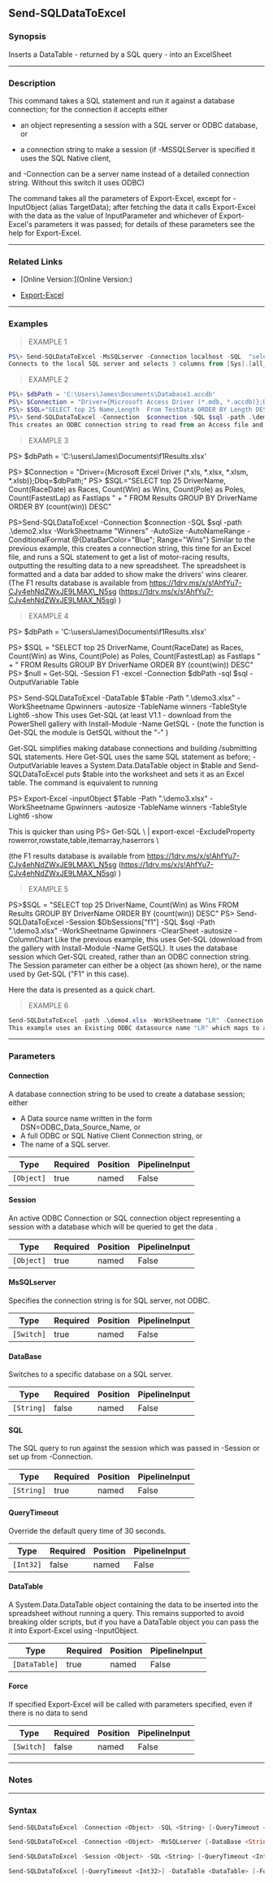 Send-SQLDataToExcel
-------------------

### Synopsis
Inserts a DataTable - returned by a SQL query - into an ExcelSheet

---

### Description

This command takes a SQL statement and run it against a database connection; for the connection it accepts either

* an object representing a session with a SQL server or ODBC database, or

* a connection string to make a session (if -MSSQLServer is specified it uses the SQL Native client,

and -Connection can be a server name instead of a detailed connection string. Without this switch it uses ODBC)

The command takes all the parameters of Export-Excel, except for -InputObject (alias TargetData); after fetching the data it calls Export-Excel with the data as the value of InputParameter and whichever of Export-Excel's parameters it was passed; for details of these parameters see the help for Export-Excel.

---

### Related Links
* [Online Version:](Online Version:)

* [Export-Excel](Export-Excel)

---

### Examples
> EXAMPLE 1

```PowerShell
PS\> Send-SQLDataToExcel -MsSQLserver -Connection localhost -SQL  "select name,type,type_desc from [master].[sys].[all_objects]" -Path .\temp.xlsx -WorkSheetname master -AutoSize -FreezeTopRow -AutoFilter -BoldTopRow
Connects to the local SQL server and selects 3 columns from [Sys].[all_objects] and exports then to a sheet named master with some basic header management
```
> EXAMPLE 2

```PowerShell
PS\> $dbPath = 'C:\Users\James\Documents\Database1.accdb'
PS\> $Connection = "Driver={Microsoft Access Driver (*.mdb, *.accdb)};Dbq=$dbPath;"
PS\> $SQL="SELECT top 25 Name,Length  From TestData ORDER BY Length DESC"
PS\> Send-SQLDataToExcel -Connection  $connection -SQL $sql -path .\demo1.xlsx -WorkSheetname "Sizes" -AutoSize
This creates an ODBC connection string to read from an Access file and a SQL Statement to extracts data from it, and sends the resulting data to a new worksheet
```
> EXAMPLE 3

PS\> $dbPath = 'C:\users\James\Documents\f1Results.xlsx'

PS\> $Connection = "Driver={Microsoft Excel Driver (*.xls, *.xlsx, *.xlsm, *.xlsb)};Dbq=$dbPath;"
PS\> $SQL="SELECT top 25 DriverName, Count(RaceDate) as Races, Count(Win) as Wins, Count(Pole) as Poles, Count(FastestLap) as Fastlaps " +
           " FROM Results  GROUP BY DriverName ORDER BY (count(win)) DESC"

PS\>Send-SQLDataToExcel -Connection  $connection -SQL $sql -path .\demo2.xlsx -WorkSheetname "Winners" -AutoSize -AutoNameRange -ConditionalFormat @{DataBarColor="Blue"; Range="Wins"}
Similar to the previous example, this creates a connection string, this time for an Excel file, and runs a SQL statement to get a list of motor-racing results, outputting the resulting data to a new spreadsheet. The spreadsheet is formatted and a data bar added to show make the drivers' wins clearer. (The F1 results database is available from https://1drv.ms/x/s!AhfYu7-CJv4ehNdZWxJE9LMAX\_N5sg (https://1drv.ms/x/s!AhfYu7-CJv4ehNdZWxJE9LMAX_N5sg) \)
> EXAMPLE 4

PS\> $dbPath = 'C:\users\James\Documents\f1Results.xlsx'

PS\> $SQL = "SELECT top 25 DriverName, Count(RaceDate) as Races, Count(Win) as Wins, Count(Pole) as Poles, Count(FastestLap) as Fastlaps " +
             " FROM Results GROUP BY DriverName ORDER BY (count(win)) DESC"
PS\> $null = Get-SQL -Session F1 -excel -Connection $dbPath -sql $sql -OutputVariable Table

PS\> Send-SQLDataToExcel -DataTable $Table -Path ".\demo3.xlsx" -WorkSheetname Gpwinners -autosize  -TableName winners -TableStyle Light6 -show
This uses Get-SQL (at least V1.1 - download from the PowerShell gallery with Install-Module -Name GetSQL - (note the function is Get-SQL the module is GetSQL without the "-" )

Get-SQL simplifies making database connections and building /submitting SQL statements. Here Get-SQL uses the same SQL statement as before; -OutputVariable leaves a System.Data.DataTable object in $table and Send-SQLDataToExcel puts $table into the worksheet and sets it as an Excel table. The command is equivalent to running

PS&gt; Export-Excel -inputObject $Table -Path ".\demo3.xlsx" -WorkSheetname Gpwinners -autosize -TableName winners -TableStyle Light6 -show

This is quicker than using PS&gt; Get-SQL \ \| export-excel -ExcludeProperty rowerror,rowstate,table,itemarray,haserrors \

(the F1 results database is available from https://1drv.ms/x/s!AhfYu7-CJv4ehNdZWxJE9LMAX\_N5sg (https://1drv.ms/x/s!AhfYu7-CJv4ehNdZWxJE9LMAX_N5sg) \)
> EXAMPLE 5

PS\>$SQL = "SELECT top 25 DriverName,  Count(Win) as Wins FROM Results GROUP BY DriverName ORDER BY (count(win)) DESC"
PS\> Send-SQLDataToExcel -Session $DbSessions\["f1"\] -SQL $sql -Path  ".\demo3.xlsx" -WorkSheetname Gpwinners  -ClearSheet -autosize -ColumnChart
Like the previous example, this uses Get-SQL (download from the gallery with Install-Module -Name GetSQL). It uses the database session which Get-SQL created, rather than an ODBC connection string. The Session parameter can either be a object (as shown here), or the name used by Get-SQL ("F1" in this case).

Here the data is presented as a quick chart.
> EXAMPLE 6

```PowerShell
Send-SQLDataToExcel -path .\demo4.xlsx -WorkSheetname "LR" -Connection "DSN=LR" -sql "SELECT name AS CollectionName FROM AgLibraryCollection Collection ORDER BY CollectionName"
This example uses an Existing ODBC datasource name "LR" which maps to an adobe lightroom database and gets a list of collection names into a worksheet
```

---

### Parameters
#### **Connection**
A database connection string to be used to create a database session; either
* A Data source name written in the form DSN=ODBC_Data_Source_Name, or
* A full ODBC or SQL Native Client Connection string, or
* The name of a SQL server.

|Type      |Required|Position|PipelineInput|
|----------|--------|--------|-------------|
|`[Object]`|true    |named   |False        |

#### **Session**
An active ODBC Connection or SQL connection object representing a session with a database which will be queried to get the data .

|Type      |Required|Position|PipelineInput|
|----------|--------|--------|-------------|
|`[Object]`|true    |named   |False        |

#### **MsSQLserver**
Specifies the connection string is for SQL server, not ODBC.

|Type      |Required|Position|PipelineInput|
|----------|--------|--------|-------------|
|`[Switch]`|true    |named   |False        |

#### **DataBase**
Switches to a specific database on a SQL server.

|Type      |Required|Position|PipelineInput|
|----------|--------|--------|-------------|
|`[String]`|false   |named   |False        |

#### **SQL**
The SQL query to run against the session which was passed in -Session or set up from -Connection.

|Type      |Required|Position|PipelineInput|
|----------|--------|--------|-------------|
|`[String]`|true    |named   |False        |

#### **QueryTimeout**
Override the default query time of 30 seconds.

|Type     |Required|Position|PipelineInput|
|---------|--------|--------|-------------|
|`[Int32]`|false   |named   |False        |

#### **DataTable**
A System.Data.DataTable object containing the data to be inserted into the spreadsheet without running a query. This remains supported to avoid breaking older scripts, but if you have a DataTable object you can pass the it into Export-Excel using -InputObject.

|Type         |Required|Position|PipelineInput|
|-------------|--------|--------|-------------|
|`[DataTable]`|true    |named   |False        |

#### **Force**
If specified Export-Excel will be called with parameters specified, even if there is no data to send

|Type      |Required|Position|PipelineInput|
|----------|--------|--------|-------------|
|`[Switch]`|false   |named   |False        |

---

### Notes

---

### Syntax
```PowerShell
Send-SQLDataToExcel -Connection <Object> -SQL <String> [-QueryTimeout <Int32>] [-Force] [<CommonParameters>]
```
```PowerShell
Send-SQLDataToExcel -Connection <Object> -MsSQLserver [-DataBase <String>] -SQL <String> [-QueryTimeout <Int32>] [-Force] [<CommonParameters>]
```
```PowerShell
Send-SQLDataToExcel -Session <Object> -SQL <String> [-QueryTimeout <Int32>] [-Force] [<CommonParameters>]
```
```PowerShell
Send-SQLDataToExcel [-QueryTimeout <Int32>] -DataTable <DataTable> [-Force] [<CommonParameters>]
```
